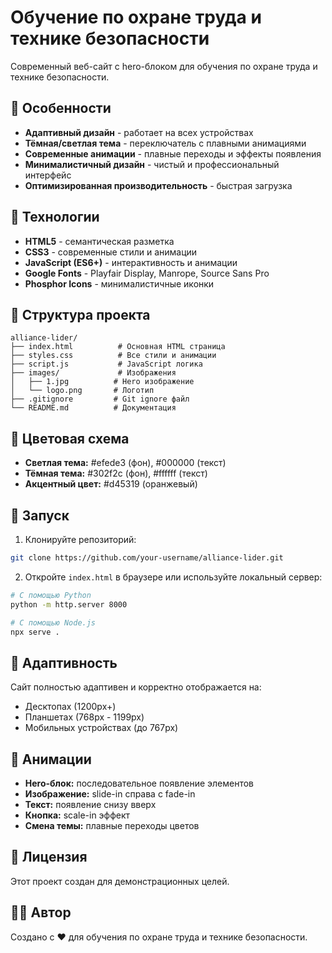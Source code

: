 # Обучение по охране труда и технике безопасности

Современный веб-сайт с hero-блоком для обучения по охране труда и технике безопасности.

## 🚀 Особенности

- **Адаптивный дизайн** - работает на всех устройствах
- **Тёмная/светлая тема** - переключатель с плавными анимациями
- **Современные анимации** - плавные переходы и эффекты появления
- **Минималистичный дизайн** - чистый и профессиональный интерфейс
- **Оптимизированная производительность** - быстрая загрузка

## 🎨 Технологии

- **HTML5** - семантическая разметка
- **CSS3** - современные стили и анимации
- **JavaScript (ES6+)** - интерактивность и анимации
- **Google Fonts** - Playfair Display, Manrope, Source Sans Pro
- **Phosphor Icons** - минималистичные иконки

## 📁 Структура проекта

```
alliance-lider/
├── index.html          # Основная HTML страница
├── styles.css          # Все стили и анимации
├── script.js           # JavaScript логика
├── images/             # Изображения
│   ├── 1.jpg          # Hero изображение
│   └── logo.png       # Логотип
├── .gitignore         # Git ignore файл
└── README.md          # Документация
```

## 🎯 Цветовая схема

- **Светлая тема:** #efede3 (фон), #000000 (текст)
- **Тёмная тема:** #302f2c (фон), #ffffff (текст)
- **Акцентный цвет:** #d45319 (оранжевый)

## 🚀 Запуск

1. Клонируйте репозиторий:
```bash
git clone https://github.com/your-username/alliance-lider.git
```

2. Откройте `index.html` в браузере или используйте локальный сервер:
```bash
# С помощью Python
python -m http.server 8000

# С помощью Node.js
npx serve .
```

## 📱 Адаптивность

Сайт полностью адаптивен и корректно отображается на:
- Десктопах (1200px+)
- Планшетах (768px - 1199px)
- Мобильных устройствах (до 767px)

## 🎨 Анимации

- **Hero-блок:** последовательное появление элементов
- **Изображение:** slide-in справа с fade-in
- **Текст:** появление снизу вверх
- **Кнопка:** scale-in эффект
- **Смена темы:** плавные переходы цветов

## 📄 Лицензия

Этот проект создан для демонстрационных целей.

## 👨‍💻 Автор

Создано с ❤️ для обучения по охране труда и технике безопасности.
